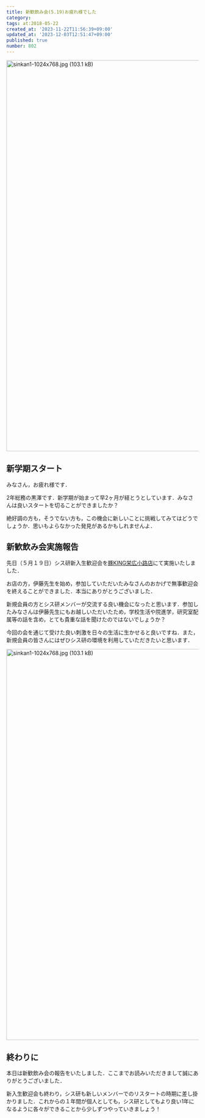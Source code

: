 ```yaml
---
title: 新歓飲み会(5.19)お疲れ様でした
category:
tags: at:2018-05-22
created_at: '2023-11-22T11:56:39+09:00'
updated_at: '2023-12-03T12:51:47+09:00'
published: true
number: 802
---
```


<img width="1024" alt="sinkan1-1024x768.jpg (103.1 kB)" src="/img/802/38dde759-f111-4b7d-b3b1-26ad5a7e3efc.webp">

## 新学期スタート

みなさん，お疲れ様です．

2年総務の黒澤です．新学期が始まって早2ヶ月が経とうとしています．みなさんは良いスタートを切ることができましたか？

絶好調の方も，そうでない方も，この機会に新しいことに挑戦してみてはどうでしょうか．思いもよらなかった発見があるかもしれませんよ．

## 新歓飲み会実施報告

先日（５月１９日）シス研新入生歓迎会を[豚KING栄広小路店](https://r.gnavi.co.jp/n949804/menu1/)にて実施いたしました．

お店の方，伊藤先生を始め，参加していただいたみなさんのおかげで無事歓迎会を終えることができました．本当にありがとうございました．

新規会員の方とシス研メンバーが交流する良い機会になったと思います．参加したみなさんは伊藤先生にもお越しいただいたため，学校生活や院進学，研究室配属等の話を含め，とても貴重な話を聞けたのではないでしょうか？

今回の会を通じて受けた良い刺激を日々の生活に生かせると良いですね．また，新規会員の皆さんにはぜひシス研の環境を利用していただきたいと思います．

<img width="1024" alt="sinkan1-1024x768.jpg (103.1 kB)" src="/img/802/38dde759-f111-4b7d-b3b1-26ad5a7e3efc.webp">

## 終わりに

本日は新歓飲み会の報告をいたしました．ここまでお読みいただきまして誠にありがとうございました．

新入生歓迎会も終わり，シス研も新しいメンバーでのリスタートの時期に差し掛かりました．これからの１年間が個人としても，シス研としてもより良い1年になるように各々ができることから少しずつやっていきましょう！

